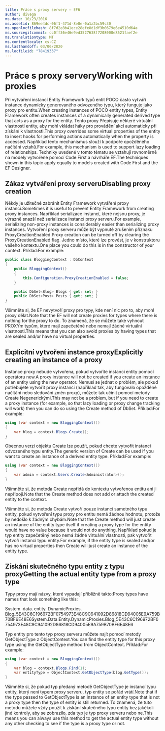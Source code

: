 ```yaml
---
title: Práce s proxy servery – EF6
author: divega
ms.date: 10/23/2016
ms.assetid: 869ee4dc-06f1-471d-8e0e-0a1a2bc59c30
ms.openlocfilehash: 8f7d2e8b41ece28efe8d1df3b0679e6e4510d64a
ms.sourcegitcommit: cc0ff36e46e9ed3527638f7208000e8521faef2e
ms.translationtype: MT
ms.contentlocale: cs-CZ
ms.lasthandoff: 03/06/2020
ms.locfileid: "78419337"
---
```

# <a name="working-with-proxies"></a><span data-ttu-id="818f5-102">Práce s proxy servery</span><span class="sxs-lookup"><span data-stu-id="818f5-102">Working with proxies</span></span>
<span data-ttu-id="818f5-103">Při vytváření instancí Entity Framework typů entit POCO často vytváří instance dynamicky generovaného odvozeného typu, který funguje jako proxy pro entitu.</span><span class="sxs-lookup"><span data-stu-id="818f5-103">When creating instances of POCO entity types, Entity Framework often creates instances of a dynamically generated derived type that acts as a proxy for the entity.</span></span> <span data-ttu-id="818f5-104">Tento proxy Přepisuje některé virtuální vlastnosti entity, aby mohl vkládat háky pro provádění akcí automaticky při získání k vlastnosti.</span><span class="sxs-lookup"><span data-stu-id="818f5-104">This proxy overrides some virtual properties of the entity to insert hooks for performing actions automatically when the property is accessed.</span></span> <span data-ttu-id="818f5-105">Například tento mechanismus slouží k podpoře opožděného načítání vztahů.</span><span class="sxs-lookup"><span data-stu-id="818f5-105">For example, this mechanism is used to support lazy loading of relationships.</span></span> <span data-ttu-id="818f5-106">Techniky uvedené v tomto tématu se vztahují rovnoměrně na modely vytvořené pomocí Code First a návrháře EF.</span><span class="sxs-lookup"><span data-stu-id="818f5-106">The techniques shown in this topic apply equally to models created with Code First and the EF Designer.</span></span>  

## <a name="disabling-proxy-creation"></a><span data-ttu-id="818f5-107">Zákaz vytváření proxy serveru</span><span class="sxs-lookup"><span data-stu-id="818f5-107">Disabling proxy creation</span></span>  

<span data-ttu-id="818f5-108">Někdy je užitečné zabránit Entity Framework vytváření proxy instancí.</span><span class="sxs-lookup"><span data-stu-id="818f5-108">Sometimes it is useful to prevent Entity Framework from creating proxy instances.</span></span> <span data-ttu-id="818f5-109">Například serializace instancí, které nejsou proxy, je výrazně snazší než serializace instancí proxy serveru.</span><span class="sxs-lookup"><span data-stu-id="818f5-109">For example, serializing non-proxy instances is considerably easier than serializing proxy instances.</span></span> <span data-ttu-id="818f5-110">Vytvoření proxy serveru může být vypnuté zrušením příznaku ProxyCreationEnabled.</span><span class="sxs-lookup"><span data-stu-id="818f5-110">Proxy creation can be turned off by clearing the ProxyCreationEnabled flag.</span></span> <span data-ttu-id="818f5-111">Jedno místo, které lze provést, je v konstruktoru vašeho kontextu.</span><span class="sxs-lookup"><span data-stu-id="818f5-111">One place you could do this is in the constructor of your context.</span></span> <span data-ttu-id="818f5-112">Příklad:</span><span class="sxs-lookup"><span data-stu-id="818f5-112">For example:</span></span>  

``` csharp
public class BloggingContext : DbContext
{
    public BloggingContext()
    {
        this.Configuration.ProxyCreationEnabled = false;
    }  

    public DbSet<Blog> Blogs { get; set; }
    public DbSet<Post> Posts { get; set; }
}
```  

<span data-ttu-id="818f5-113">Všimněte si, že EF nevytvoří proxy pro typy, kde není nic pro to, aby mohl proxy dělat.</span><span class="sxs-lookup"><span data-stu-id="818f5-113">Note that the EF will not create proxies for types where there is nothing for the proxy to do.</span></span> <span data-ttu-id="818f5-114">To znamená, že se můžete také vyhnout PROXYm typům, které mají zapečetěné nebo nemají žádné virtuální vlastnosti.</span><span class="sxs-lookup"><span data-stu-id="818f5-114">This means that you can also avoid proxies by having types that are sealed and/or have no virtual properties.</span></span>  

## <a name="explicitly-creating-an-instance-of-a-proxy"></a><span data-ttu-id="818f5-115">Explicitní vytvoření instance proxy</span><span class="sxs-lookup"><span data-stu-id="818f5-115">Explicitly creating an instance of a proxy</span></span>  

<span data-ttu-id="818f5-116">Instance proxy nebude vytvořena, pokud vytvoříte instanci entity pomocí operátoru new.</span><span class="sxs-lookup"><span data-stu-id="818f5-116">A proxy instance will not be created if you create an instance of an entity using the new operator.</span></span> <span data-ttu-id="818f5-117">Nemusí se jednat o problém, ale pokud potřebujete vytvořit proxy instanci (například tak, aby fungovalo opožděné načítání nebo sledování změn proxy), můžete tak učinit pomocí metody Create Negenerickými.</span><span class="sxs-lookup"><span data-stu-id="818f5-117">This may not be a problem, but if you need to create a proxy instance (for example, so that lazy loading or proxy change tracking will work) then you can do so using the Create method of DbSet.</span></span> <span data-ttu-id="818f5-118">Příklad:</span><span class="sxs-lookup"><span data-stu-id="818f5-118">For example:</span></span>  

``` csharp
using (var context = new BloggingContext())
{
    var blog = context.Blogs.Create();
}
```  

<span data-ttu-id="818f5-119">Obecnou verzi objektu Create lze použít, pokud chcete vytvořit instanci odvozeného typu entity.</span><span class="sxs-lookup"><span data-stu-id="818f5-119">The generic version of Create can be used if you want to create an instance of a derived entity type.</span></span> <span data-ttu-id="818f5-120">Příklad:</span><span class="sxs-lookup"><span data-stu-id="818f5-120">For example:</span></span>  

``` csharp
using (var context = new BloggingContext())
{
    var admin = context.Users.Create<Administrator>();
}
```  

<span data-ttu-id="818f5-121">Všimněte si, že metoda Create nepřidá do kontextu vytvořenou entitu ani ji nepřipojí.</span><span class="sxs-lookup"><span data-stu-id="818f5-121">Note that the Create method does not add or attach the created entity to the context.</span></span>  

<span data-ttu-id="818f5-122">Všimněte si, že metoda Create vytvoří pouze instanci samotného typu entity, pokud vytvoření typu proxy pro entitu nemá žádnou hodnotu, protože by nedošlo k žádným chybám.</span><span class="sxs-lookup"><span data-stu-id="818f5-122">Note that the Create method will just create an instance of the entity type itself if creating a proxy type for the entity would have no value because it would not do anything.</span></span> <span data-ttu-id="818f5-123">Například pokud je typ entity zapečetěný nebo nemá žádné virtuální vlastnosti, pak vytvořit vytvoří instanci typu entity.</span><span class="sxs-lookup"><span data-stu-id="818f5-123">For example, if the entity type is sealed and/or has no virtual properties then Create will just create an instance of the entity type.</span></span>  

## <a name="getting-the-actual-entity-type-from-a-proxy-type"></a><span data-ttu-id="818f5-124">Získání skutečného typu entity z typu proxy</span><span class="sxs-lookup"><span data-stu-id="818f5-124">Getting the actual entity type from a proxy type</span></span>  

<span data-ttu-id="818f5-125">Typy proxy mají názvy, které vypadají přibližně takto:</span><span class="sxs-lookup"><span data-stu-id="818f5-125">Proxy types have names that look something like this:</span></span>  

<span data-ttu-id="818f5-126">System. data. entity. DynamicProxies. Blog_5E43C6C196972BF0754973E48C9C941092D86818CD94005E9A759B70BF6E48E6</span><span class="sxs-lookup"><span data-stu-id="818f5-126">System.Data.Entity.DynamicProxies.Blog_5E43C6C196972BF0754973E48C9C941092D86818CD94005E9A759B70BF6E48E6</span></span>  

<span data-ttu-id="818f5-127">Typ entity pro tento typ proxy serveru můžete najít pomocí metody GetObjectType z ObjectContext.</span><span class="sxs-lookup"><span data-stu-id="818f5-127">You can find the entity type for this proxy type using the GetObjectType method from ObjectContext.</span></span> <span data-ttu-id="818f5-128">Příklad:</span><span class="sxs-lookup"><span data-stu-id="818f5-128">For example:</span></span>  

``` csharp
using (var context = new BloggingContext())
{
    var blog = context.Blogs.Find(1);
    var entityType = ObjectContext.GetObjectType(blog.GetType());
}
```  

<span data-ttu-id="818f5-129">Všimněte si, že pokud typ předaný metodě GetObjectType je instancí typu entity, který není typem proxy serveru, typ entity se pořád vrátí.</span><span class="sxs-lookup"><span data-stu-id="818f5-129">Note that if the type passed to GetObjectType is an instance of an entity type that is not a proxy type then the type of entity is still returned.</span></span> <span data-ttu-id="818f5-130">To znamená, že tuto metodu můžete vždy použít k získání skutečného typu entity bez jakékoli jiné kontroly, aby se zobrazilo, zda typ je typ proxy serveru nebo ne.</span><span class="sxs-lookup"><span data-stu-id="818f5-130">This means you can always use this method to get the actual entity type without any other checking to see if the type is a proxy type or not.</span></span>  
